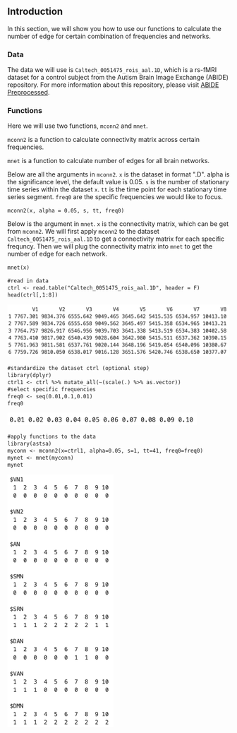 ## Introduction

In this section, we will show you how to use our functions to calculate the number of edge for certain combination of frequencies and networks. 

### Data

The data we will use is `Caltech_0051475_rois_aal.1D`, which is a rs-fMRI dataset for a control subject from the Autism Brain Image Exchange (ABIDE) repository. For more information about this repository, please visit [ABIDE Preprocessed](preprocessed-connectomes-project.org/abide/).


### Functions

Here we will use two functions, `mconn2` and `mnet`.

`mconn2` is a function to calculate connectivity matrix across certain frequencies.

`mnet` is a function to calculate number of edges for all brain networks.

Below are all the arguments in `mconn2`. `x` is the dataset in format ".D". alpha is the significance level, the default value is 0.05. `s` is the number of stationary time series within the dataset `x`. `tt` is the time point for each stationary time series segment. `freq0` are the specific frequencies we would like to focus.

```{}
mconn2(x, alpha = 0.05, s, tt, freq0)
```

Below is the argument in `mnet`. `x` is the connectivity matrix, which can be get from `mconn2`. We will first apply `mconn2` to the dataset `Caltech_0051475_rois_aal.1D` to get a connectivity matrix for each specific  frequncy. Then we will plug the connectivity matrix into `mnet` to get the number of edge for each network.

```{}
mnet(x)
```

```{r}
#read in data
ctrl <- read.table("Caltech_0051475_rois_aal.1D", header = F)
head(ctrl[,1:8])
```

<img src="docs/1.png" width="600" />

```{r}
#standardize the dataset ctrl (optional step)
library(dplyr)
ctrl1 <- ctrl %>% mutate_all(~(scale(.) %>% as.vector))
#select specific frequencies
freq0 <- seq(0.01,0.1,0.01)
freq0
```
<img src="docs/2.png" width="430" />

```{r}
#apply functions to the data
library(astsa)
myconn <- mconn2(x=ctrl1, alpha=0.05, s=1, tt=41, freq0=freq0)
mynet <- mnet(myconn)
mynet
```

<img src="docs/3.png" width="240" />
